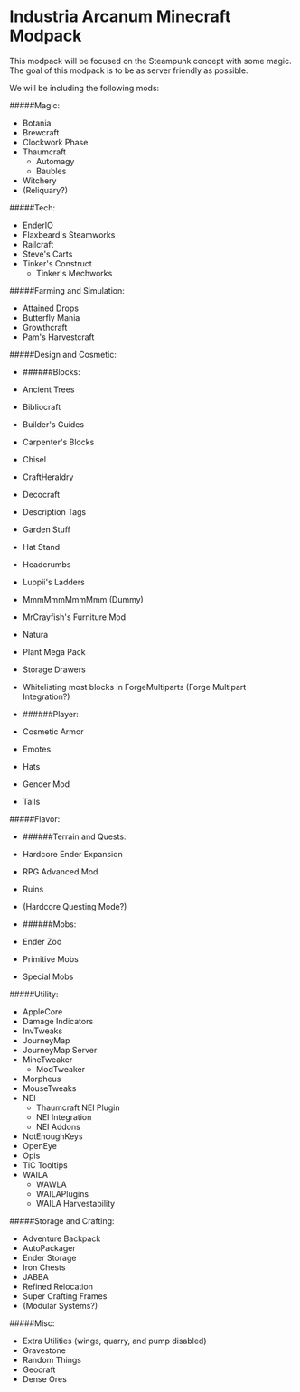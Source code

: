 Industria Arcanum Minecraft Modpack
=============
This modpack will be focused on the Steampunk concept with some magic. The goal of this modpack is to be as server friendly as possible.

We will be including the following mods:

#####Magic:
* Botania
* Brewcraft
* Clockwork Phase
* Thaumcraft
  * Automagy
  * Baubles
* Witchery
* (Reliquary?)

#####Tech:
* EnderIO
* Flaxbeard's Steamworks
* Railcraft
* Steve's Carts
* Tinker's Construct
  * Tinker's Mechworks

#####Farming and Simulation:
* Attained Drops
* Butterfly Mania
* Growthcraft
* Pam's Harvestcraft

#####Design and Cosmetic:

* ######Blocks:
 * Ancient Trees
 * Bibliocraft
 * Builder's Guides
 * Carpenter's Blocks
 * Chisel
 * CraftHeraldry
 * Decocraft
 * Description Tags
 * Garden Stuff
 * Hat Stand
 * Headcrumbs
 * Luppii's Ladders
 * MmmMmmMmmMmm (Dummy)
 * MrCrayfish's Furniture Mod
 * Natura
 * Plant Mega Pack
 * Storage Drawers
 * Whitelisting most blocks in ForgeMultiparts (Forge Multipart Integration?)

* ######Player:
 * Cosmetic Armor
 * Emotes
 * Hats
 * Gender Mod
  * Tails

#####Flavor:

* ######Terrain and Quests:
 * Hardcore Ender Expansion
 * RPG Advanced Mod
 * Ruins
 * (Hardcore Questing Mode?)

* ######Mobs:
 * Ender Zoo
 * Primitive Mobs
 * Special Mobs

#####Utility:
* AppleCore
* Damage Indicators
* InvTweaks
* JourneyMap
 * JourneyMap Server
* MineTweaker
  * ModTweaker
* Morpheus
* MouseTweaks
* NEI
  * Thaumcraft NEI Plugin
  * NEI Integration
  * NEI Addons
* NotEnoughKeys
* OpenEye
* Opis
* TiC Tooltips
* WAILA
  * WAWLA
  * WAILAPlugins
  * WAILA Harvestability

#####Storage and Crafting:
* Adventure Backpack
* AutoPackager
* Ender Storage
* Iron Chests
* JABBA
* Refined Relocation
* Super Crafting Frames
* (Modular Systems?)

#####Misc:
* Extra Utilities (wings, quarry, and pump disabled)
* Gravestone
* Random Things
* Geocraft
* Dense Ores

